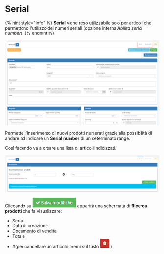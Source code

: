 # Serial

{% hint style="info" %}
**Serial** viene reso utilizzabile solo per articoli che permettono l'utilizzo dei numeri seriali \(opzione interna _Abilita serial number_\).
{% endhint %}

![Screenshot plugin magazzino](../../../../.gitbook/assets/pluginmagazzino.PNG)

Permette l'inserimento di nuovi prodotti numerati grazie alla possibilità di andare ad indicare un **Serial number** di un determinato range.

Così facendo va a creare una lista di articoli indicizzati.

![Screenshot creazione serial](../../../../.gitbook/assets/screenserial.PNG)

Cliccando su ![](../../../../.gitbook/assets/salvamodifiche.PNG) apparirà una schermata di **Ricerca prodotti** che fa visualizzare:

* Serial
* Data di creazione
* Documento di vendita
* Totale
* \#\(per cancellare un articolo premi sul tasto ![](../../../../.gitbook/assets/elimina.PNG) \)

